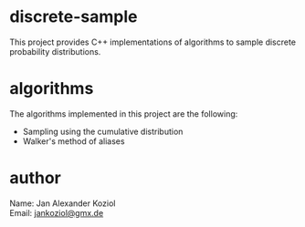 # discrete-sample
This project provides C++ implementations of algorithms to sample discrete probability distributions.

# algorithms
The algorithms implemented in this project are the following:<br>
- Sampling using the cumulative distribution
- Walker's method of aliases

# author
Name: Jan Alexander Koziol <br>
Email: jankoziol@gmx.de


